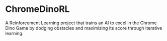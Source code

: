 # ChromeDinoRL
 A Reinforcement Learning project that trains an AI to excel in the Chrome Dino Game by dodging obstacles and maximizing its score through iterative learning.
